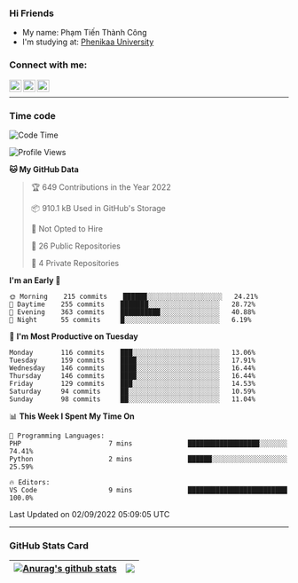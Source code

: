 ### Hi Friends

- My name: Phạm Tiến Thành Công
- I'm studying at: [Phenikaa University]


### Connect with me:
[<img align="left" alt="PhamTienThanhCong | Facebook" width="22px" src="https://upload.wikimedia.org/wikipedia/commons/thumb/1/16/Facebook-icon-1.png/640px-Facebook-icon-1.png" />][facebook]
[<img align="left" alt="PhamTienThanhCong | Zalo" width="22px" src="https://www.anphatpc.com.vn/template/anphat_2020v2/images/icon-zalo.jpg" />][zalo]
[<img align="left" alt="PhamTienThanhCong | LinkedIn" width="22px" src="https://cdn3.iconfinder.com/data/icons/inficons/512/linkedin.png" />][linkedin]

<br />

---

### Time code

<!--START_SECTION:waka-->
![Code Time](http://img.shields.io/badge/Code%20Time-539%20hrs%2038%20mins-blue)

![Profile Views](http://img.shields.io/badge/Profile%20Views-4-blue)

**🐱 My GitHub Data** 

> 🏆 649 Contributions in the Year 2022
 > 
> 📦 910.1 kB Used in GitHub's Storage 
 > 
> 🚫 Not Opted to Hire
 > 
> 📜 26 Public Repositories 
 > 
> 🔑 4 Private Repositories  
 > 
**I'm an Early 🐤** 

```text
🌞 Morning    215 commits    ██████░░░░░░░░░░░░░░░░░░░   24.21% 
🌆 Daytime    255 commits    ███████░░░░░░░░░░░░░░░░░░   28.72% 
🌃 Evening    363 commits    ██████████░░░░░░░░░░░░░░░   40.88% 
🌙 Night      55 commits     █░░░░░░░░░░░░░░░░░░░░░░░░   6.19%

```
📅 **I'm Most Productive on Tuesday** 

```text
Monday       116 commits    ███░░░░░░░░░░░░░░░░░░░░░░   13.06% 
Tuesday      159 commits    ████░░░░░░░░░░░░░░░░░░░░░   17.91% 
Wednesday    146 commits    ████░░░░░░░░░░░░░░░░░░░░░   16.44% 
Thursday     146 commits    ████░░░░░░░░░░░░░░░░░░░░░   16.44% 
Friday       129 commits    ███░░░░░░░░░░░░░░░░░░░░░░   14.53% 
Saturday     94 commits     ██░░░░░░░░░░░░░░░░░░░░░░░   10.59% 
Sunday       98 commits     ██░░░░░░░░░░░░░░░░░░░░░░░   11.04%

```


📊 **This Week I Spent My Time On** 

```text
💬 Programming Languages: 
PHP                      7 mins              ██████████████████░░░░░░░   74.41% 
Python                   2 mins              ██████░░░░░░░░░░░░░░░░░░░   25.59%

🔥 Editors: 
VS Code                  9 mins              █████████████████████████   100.0%

```


 Last Updated on 02/09/2022 05:09:05 UTC
<!--END_SECTION:waka-->

---

### GitHub Stats Card

| <a href="https://github.com/phamtienthanhcong"><img align="center" src="https://github-readme-stats.vercel.app/api?username=PhamTienThanhCong&show_icons=true&include_all_commits=true&theme=buefy&hide_border=true&theme=ocean_dark" alt="Anurag's github stats" /></a> | <a href="https://github.com/phamtienthanhcong"><img align="center" src="https://github-readme-stats.vercel.app/api/top-langs/?username=PhamTienThanhCong&layout=compact&theme=buefy&hide_border=true&theme=ocean_dark" /></a> |
| ------------- | ------------- |

[Phenikaa University]: https://phenikaa-uni.edu.vn/vi
[facebook]: https://www.facebook.com/phamtienthanhcong
[linkedin]: https://linkedin.com/in/phamtienthanhcong
[zalo]: https://zalo.me/0396396332
[tiktok]: https://www.tiktok.com/@phamtienthanhcong
[web]: https://github.com/PhamTienThanhCong/web_dev
[min project]: https://github.com/PhamTienThanhCong/Project-Of-Web
[c and cpp]: https://github.com/PhamTienThanhCong/Code_C_and_Cpro
[python]: https://github.com/PhamTienThanhCong/Python_beginer

